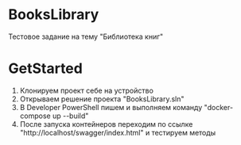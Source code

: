 # BooksLibrary

Тестовое задание на тему "Библиотека книг"

# GetStarted

1. Клонируем проект себе на устройство
2. Открываем решение проекта "BooksLibrary.sln"
3. В Developer PowerShell пишем и выполняем команду "docker-compose up --build"
4. После запуска контейнеров переходим по ссылке "http://localhost/swagger/index.html" и тестируем методы
